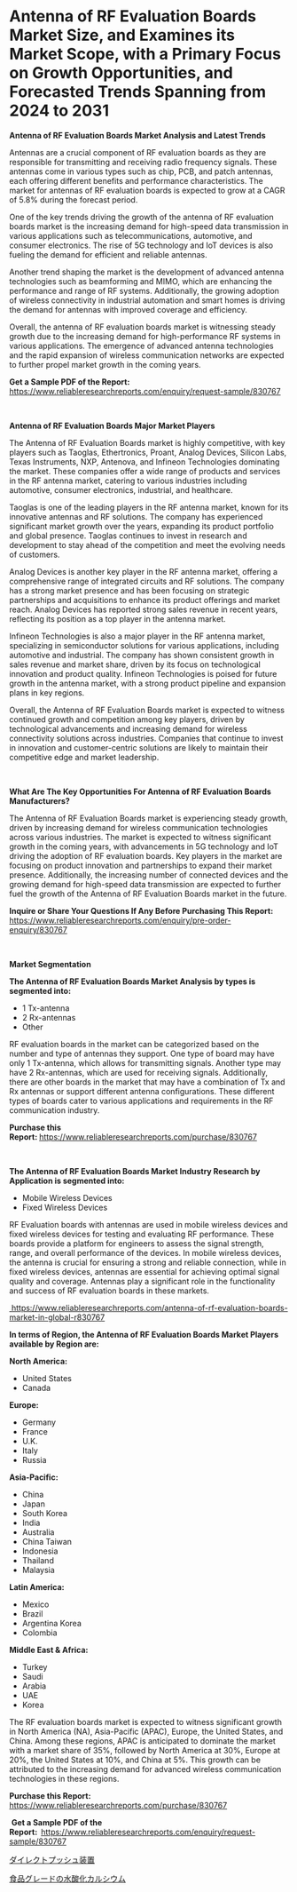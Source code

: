 <p><h1>Antenna of RF Evaluation Boards Market Size, and Examines its Market Scope, with a Primary Focus on Growth Opportunities, and Forecasted Trends Spanning from 2024 to 2031</h1></p><p><strong>Antenna of RF Evaluation Boards Market Analysis and Latest Trends</strong></p>
<p><p>Antennas are a crucial component of RF evaluation boards as they are responsible for transmitting and receiving radio frequency signals. These antennas come in various types such as chip, PCB, and patch antennas, each offering different benefits and performance characteristics. The market for antennas of RF evaluation boards is expected to grow at a CAGR of 5.8% during the forecast period.</p><p>One of the key trends driving the growth of the antenna of RF evaluation boards market is the increasing demand for high-speed data transmission in various applications such as telecommunications, automotive, and consumer electronics. The rise of 5G technology and IoT devices is also fueling the demand for efficient and reliable antennas.</p><p>Another trend shaping the market is the development of advanced antenna technologies such as beamforming and MIMO, which are enhancing the performance and range of RF systems. Additionally, the growing adoption of wireless connectivity in industrial automation and smart homes is driving the demand for antennas with improved coverage and efficiency.</p><p>Overall, the antenna of RF evaluation boards market is witnessing steady growth due to the increasing demand for high-performance RF systems in various applications. The emergence of advanced antenna technologies and the rapid expansion of wireless communication networks are expected to further propel market growth in the coming years.</p></p>
<p><strong>Get a Sample PDF of the Report:&nbsp;</strong> <a href="https://www.reliableresearchreports.com/enquiry/request-sample/830767">https://www.reliableresearchreports.com/enquiry/request-sample/830767</a></p>
<p>&nbsp;</p>
<p><strong>Antenna of RF Evaluation Boards Major Market Players</strong></p>
<p><p>The Antenna of RF Evaluation Boards market is highly competitive, with key players such as Taoglas, Ethertronics, Proant, Analog Devices, Silicon Labs, Texas Instruments, NXP, Antenova, and Infineon Technologies dominating the market. These companies offer a wide range of products and services in the RF antenna market, catering to various industries including automotive, consumer electronics, industrial, and healthcare.</p><p>Taoglas is one of the leading players in the RF antenna market, known for its innovative antennas and RF solutions. The company has experienced significant market growth over the years, expanding its product portfolio and global presence. Taoglas continues to invest in research and development to stay ahead of the competition and meet the evolving needs of customers.</p><p>Analog Devices is another key player in the RF antenna market, offering a comprehensive range of integrated circuits and RF solutions. The company has a strong market presence and has been focusing on strategic partnerships and acquisitions to enhance its product offerings and market reach. Analog Devices has reported strong sales revenue in recent years, reflecting its position as a top player in the antenna market.</p><p>Infineon Technologies is also a major player in the RF antenna market, specializing in semiconductor solutions for various applications, including automotive and industrial. The company has shown consistent growth in sales revenue and market share, driven by its focus on technological innovation and product quality. Infineon Technologies is poised for future growth in the antenna market, with a strong product pipeline and expansion plans in key regions.</p><p>Overall, the Antenna of RF Evaluation Boards market is expected to witness continued growth and competition among key players, driven by technological advancements and increasing demand for wireless connectivity solutions across industries. Companies that continue to invest in innovation and customer-centric solutions are likely to maintain their competitive edge and market leadership.</p></p>
<p>&nbsp;</p>
<p><strong>What Are The Key Opportunities For Antenna of RF Evaluation Boards Manufacturers?</strong></p>
<p><p>The Antenna of RF Evaluation Boards market is experiencing steady growth, driven by increasing demand for wireless communication technologies across various industries. The market is expected to witness significant growth in the coming years, with advancements in 5G technology and IoT driving the adoption of RF evaluation boards. Key players in the market are focusing on product innovation and partnerships to expand their market presence. Additionally, the increasing number of connected devices and the growing demand for high-speed data transmission are expected to further fuel the growth of the Antenna of RF Evaluation Boards market in the future.</p></p>
<p><strong>Inquire or Share Your Questions If Any Before Purchasing This Report:</strong> <a href="https://www.reliableresearchreports.com/enquiry/pre-order-enquiry/830767">https://www.reliableresearchreports.com/enquiry/pre-order-enquiry/830767</a></p>
<p>&nbsp;</p>
<p><strong>Market Segmentation</strong></p>
<p><strong>The Antenna of RF Evaluation Boards Market Analysis by types is segmented into:</strong></p>
<p><ul><li>1 Tx-antenna</li><li>2 Rx-antennas</li><li>Other</li></ul></p>
<p><p>RF evaluation boards in the market can be categorized based on the number and type of antennas they support. One type of board may have only 1 Tx-antenna, which allows for transmitting signals. Another type may have 2 Rx-antennas, which are used for receiving signals. Additionally, there are other boards in the market that may have a combination of Tx and Rx antennas or support different antenna configurations. These different types of boards cater to various applications and requirements in the RF communication industry.</p></p>
<p><strong>Purchase this Report:&nbsp;</strong><a href="https://www.reliableresearchreports.com/purchase/830767">https://www.reliableresearchreports.com/purchase/830767</a></p>
<p>&nbsp;</p>
<p><strong>The Antenna of RF Evaluation Boards Market Industry Research by Application is segmented into:</strong></p>
<p><ul><li>Mobile Wireless Devices</li><li>Fixed Wireless Devices</li></ul></p>
<p><p>RF Evaluation boards with antennas are used in mobile wireless devices and fixed wireless devices for testing and evaluating RF performance. These boards provide a platform for engineers to assess the signal strength, range, and overall performance of the devices. In mobile wireless devices, the antenna is crucial for ensuring a strong and reliable connection, while in fixed wireless devices, antennas are essential for achieving optimal signal quality and coverage. Antennas play a significant role in the functionality and success of RF evaluation boards in these markets.</p></p>
<p><a href="https://www.reliableresearchreports.com/antenna-of-rf-evaluation-boards-market-in-global-r830767">&nbsp;https://www.reliableresearchreports.com/antenna-of-rf-evaluation-boards-market-in-global-r830767</a></p>
<p><strong>In terms of Region, the Antenna of RF Evaluation Boards Market Players available by Region are:</strong></p>
<p>
    <p> <strong> North America: </strong>
        <ul>
            <li>United States</li>
            <li>Canada</li>
        </ul>
        </p> 
    <p> <strong> Europe: </strong>
        <ul>
            <li>Germany</li>
            <li>France</li>
            <li>U.K.</li>
            <li>Italy</li>
            <li>Russia</li>
        </ul>
        </p> 
    <p> <strong> Asia-Pacific: </strong>
        <ul>
            <li>China</li>
            <li>Japan</li>
            <li>South Korea</li>
            <li>India</li>
            <li>Australia</li>
            <li>China Taiwan</li>
            <li>Indonesia</li>
            <li>Thailand</li>
            <li>Malaysia</li>
        </ul>
        </p> 
    <p> <strong> Latin America: </strong>
        <ul>
            <li>Mexico</li>
            <li>Brazil</li>
            <li>Argentina Korea</li>
            <li>Colombia</li>
        </ul>
        </p> 
    <p> <strong> Middle East & Africa: </strong>
        <ul>
            <li>Turkey</li>
            <li>Saudi</li>
            <li>Arabia</li>
            <li>UAE</li>
            <li>Korea</li>
        </ul>
    </p>
    </p>
<p><p>The RF evaluation boards market is expected to witness significant growth in North America (NA), Asia-Pacific (APAC), Europe, the United States, and China. Among these regions, APAC is anticipated to dominate the market with a market share of 35%, followed by North America at 30%, Europe at 20%, the United States at 10%, and China at 5%. This growth can be attributed to the increasing demand for advanced wireless communication technologies in these regions.</p></p>
<p><strong>Purchase this Report: </strong><a href="https://www.reliableresearchreports.com/purchase/830767">https://www.reliableresearchreports.com/purchase/830767</a></p>
<p>&nbsp;<strong>Get a Sample PDF of the Report:&nbsp;&nbsp;</strong><a href="https://www.reliableresearchreports.com/enquiry/request-sample/830767">https://www.reliableresearchreports.com/enquiry/request-sample/830767</a></p>
<p><strong></strong></p>
<p><p><a href="https://github.com/oqoeusbvpadwjs08/Market-Research-Report-List-2/blob/main/9632137104494.md">ダイレクトプッシュ装置</a></p><p><a href="https://github.com/AaronVargas43/Market-Research-Report-List-2/blob/main/5982423112661.md">食品グレードの水酸化カルシウム</a></p></p>